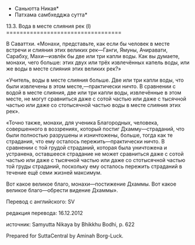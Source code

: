 * Саньютта Никая*
* Патхама самбхедджа сутта*

13\.3\. Вода в месте слияния рек \(I\)
\=\=\=\=\=\=\=\=\=\=\=\=\=\=\=\=\=\=\=\=\=\=\=\=\=\=\=\=\=\=\=\=\=\=

В Саваттхи\. «Монахи, представьте, как если бы человек в месте встречи и слияния этих великих рек—Ганги, Ямуны, Ачиравати, Сарабху, Махи—извлёк бы две или три капли воды\. Как вы думаете, монахи, чего больше: этих двух или трёх извлечённых капель воды, или же воды в месте слияния этих великих рек?»

«Учитель, воды в месте слияния больше\. Две или три капли воды, что были извлечены в этом месте,—практически ничто\. В сравнении с водой в месте слияния, две или три капли воды, извлечённые в этом месте, не могут сравниться даже с сотой частью или даже с тысячной частью или даже со стотысячной частью воды в месте слияния этих рек»\.

«Точно также, монахи, для ученика Благородных, человека, совершенного в воззрениях, который постиг Дхамму—страданий, что были полностью разрушены и изничтожены, больше, тогда как те страдания, что ему осталось пережить—практически ничто\. В сравнении с той грудой страданий, которая была уничтожена и устранена, оставшееся страдание не может сравниться даже с сотой частью или даже с тысячной частью или даже со стотысячной частью той груды страданий, поскольку ему осталось пережить страданий в течение ещё семи жизней максимум\.

Вот какое великое благо, монахи—постижение Дхаммы\. Вот какое великое благо—обрести видение Дхаммы»\.

Перевод с английского: SV

редакция перевода: 16\.12\.2012

источник: Samyutta Nikaya by Bhikkhu Bodhi, p\. 622

Prepared for SuttaCentral by Aminah Borg\-Luck\.